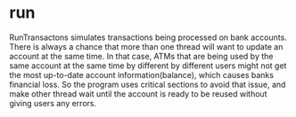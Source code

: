 # run
RunTransactons simulates transactions being processed on bank accounts. There is always a chance that more than one thread will want to update an account at the same time. In that case, ATMs that are being used by the same account at the same time by different by different users might not get the most up-to-date account information(balance), which causes banks financial loss. So the program uses critical sections to avoid that issue, and make other thread wait until the account is ready to be reused without giving users any errors. 
